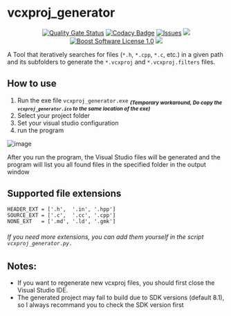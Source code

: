 vcxproj_generator
=====================

<p align="center">
    <a href="https://sonarcloud.io/summary/new_code?id=imahjoub_vcxproj_generator">
        <img src="https://sonarcloud.io/api/project_badges/measure?project=imahjoub_vcxproj_generator&metric=alert_status" alt="Quality Gate Status"></a>
    <a href="https://app.codacy.com/gh/imahjoub/vcxproj_generator/dashboard">
        <img src="https://app.codacy.com/project/badge/Grade/d3d5ebd231b34765bc7b663151a93574" alt="Codacy Badge" /></a>
    <a href="https://github.com/imahjoub/vcxproj_generator/issues?q=is%3Aissue+is%3Aopen+sort%3Aupdated-desc">
        <img src="https://custom-icon-badges.herokuapp.com/github/issues-raw/imahjoub/vcxproj_generator?logo=github" alt="Issues" /></a>
    <a href="https://github.com/imahjoub/vcxproj_generator" alt="GitHub code size in bytes">
        <img src="https://img.shields.io/github/languages/code-size/imahjoub/vcxproj_generator" /></a>
    <a href="https://github.com/imahjoub/vcxproj_generator/blob/main/LICENSE_1_0.txt">
        <img src="https://img.shields.io/badge/license-BSL%201.0-blue.svg" alt="Boost Software License 1.0"></a>
    <a href="https://github.com/imahjoub/vcxproj_generator" alt="Activity">
        <img src="https://img.shields.io/github/commit-activity/y/imahjoub/vcxproj_generator" /></a>
</p>

A Tool that iteratively searches for files (`*.h`, `*.cpp`, `*.c`, etc.) in a given path and its subfolders to generate the `*.vcxproj` and `*.vcxproj.filters` files.

## How to use

1. Run the exe file `vcxproj_generator.exe` <sub>***(Temporary workaround, Do copy the `vcxproj_generator.ico` to the same location of the exe)***</sub>
2. Select your project folder
3. Set your visual studio configuration
4. run the program


![image](https://user-images.githubusercontent.com/48915588/189079254-e0e2caa6-58f7-4eae-a588-7f102c11f991.png)


After you run the program, the Visual Studio files will be generated and the program will list you all found files in the specified folder in the output window

## Supported file extensions

```
HEADER_EXT = ['.h',  '.in', '.hpp']
SOURCE_EXT = ['.c',  '.cc', '.cpp']
NONE_EXT   = ['.md', '.ld', '.gmk']
```

###### If you need more extensions, you can add them yourself in the script `vcxproj_generator.py.`

## Notes:

- If you want to regenerate new vcxproj files, you should first close the Visual Studio IDE.
- The generated project may fail to build due to SDK versions (default 8.1), so I always recommand you to check the SDK version first



